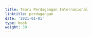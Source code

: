 ```yaml
---
title: Teori Perdagangan Internasional
linktitle: perdagangan
date: '2021-01-01'
type: book
weight: 30
---
```


